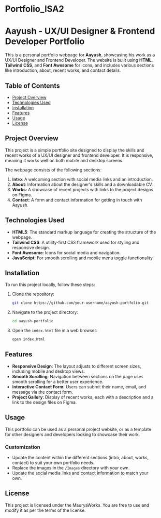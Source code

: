 # Portfolio_ISA2
# Aayush - UX/UI Designer & Frontend Developer Portfolio

This is a personal portfolio webpage for **Aayush**, showcasing his work as a UX/UI Designer and Frontend Developer. The website is built using **HTML**, **Tailwind CSS**, and **Font Awesome** for icons, and includes various sections like introduction, about, recent works, and contact details.

## Table of Contents
- [Project Overview](#project-overview)
- [Technologies Used](#technologies-used)
- [Installation](#installation)
- [Features](#features)
- [Usage](#usage)
- [License](#license)

## Project Overview
This project is a simple portfolio site designed to display the skills and recent works of a UX/UI designer and frontend developer. It is responsive, meaning it works well on both mobile and desktop screens.

The webpage consists of the following sections:
1. **Intro**: A welcoming section with social media links and an introduction.
2. **About**: Information about the designer's skills and a downloadable CV.
3. **Works**: A showcase of recent projects with links to the project designs on Figma.
4. **Contact**: A form and contact information for getting in touch with Aayush.

## Technologies Used
- **HTML5**: The standard markup language for creating the structure of the webpage.
- **Tailwind CSS**: A utility-first CSS framework used for styling and responsive design.
- **Font Awesome**: Icons for social media and navigation.
- **JavaScript**: For smooth scrolling and mobile menu toggle functionality.

## Installation
To run this project locally, follow these steps:

1. Clone the repository:
    ```bash
    git clone https://github.com/your-username/aayush-portfolio.git
    ```
2. Navigate to the project directory:
    ```bash
    cd aayush-portfolio
    ```
3. Open the `index.html` file in a web browser:
    ```bash
    open index.html
    ```

## Features
- **Responsive Design**: The layout adjusts to different screen sizes, including mobile and desktop views.
- **Smooth Scrolling**: Navigation between sections on the page uses smooth scrolling for a better user experience.
- **Interactive Contact Form**: Users can submit their name, email, and message via the contact form.
- **Project Gallery**: Display of recent works, each with a description and a link to the design files on Figma.

## Usage
This portfolio can be used as a personal project website, or as a template for other designers and developers looking to showcase their work.

### Customization
- Update the content within the different sections (intro, about, works, contact) to suit your own portfolio needs.
- Replace the images in the `/Images` directory with your own.
- Update the social media links and contact information to match your own.

## License
This project is licensed under the MauryaWorks. You are free to use and modify it as per the terms of the license.
